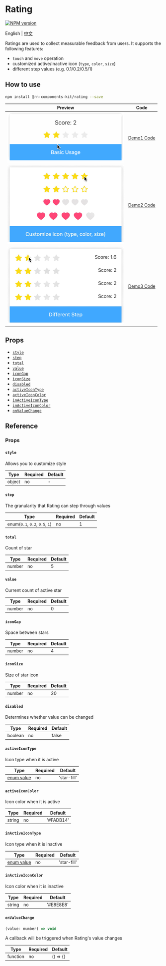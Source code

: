 # Rating

[![NPM version](https://img.shields.io/npm/v/@rn-components-kit/rating.svg)](https://www.npmjs.com/package/@rn-components-kit/rating)

English | [中文](./README.zh-CN.md)

Ratings are used to collect measurable feedback from users. It supports the following features:

- `touch` and `move` operation
- customized active/inactive icon (`type`, `color`, `size`)
- different step values (e.g. 0.1/0.2/0.5/1)

## How to use

```bash
npm install @rn-components-kit/rating --save
```

|Preview|Code|
|------------|:---------:|
|<img width="375" src="./preview/basic-usage.gif"/>|[Demo1 Code](./demos/Demo1.js)|
|<img width="375" src="./preview/customized-icon.gif"/>|[Demo2 Code](./demos/Demo2.js)|
|<img width="375" src="./preview/different-step.gif"/>|[Demo3 Code](./demos/Demo3.js)|

## Props

- [`style`](#style)
- [`step`](#step)
- [`total`](#total)
- [`value`](#value)
- [`iconGap`](#iconGap)
- [`iconSize`](#iconSize)
- [`disabled`](#disabled)
- [`activeIconType`](#activeIconType)
- [`activeIconColor`](#activeIconColor)
- [`inActiveIconType`](#inActiveIconType)
- [`inActiveIconColor`](#inActiveIconColor)
- [`onValueChange`](#onValueChange)

## Reference

### Props

#### `style`

Allows you to customize style

|Type|Required|Default|
|----|--------|-------|
|object|no|-|

#### `step`

The granularity that Rating can step through values

|Type|Required|Default|
|----|--------|-------|
|enum(`0.1`, `0.2`, `0.5`, `1`)|no|1|

#### `total`

Count of star

|Type|Required|Default|
|----|--------|-------|
|number|no|5|

#### `value`

Current count of active star

|Type|Required|Default|
|----|--------|-------|
|number|no|0|

#### `iconGap`

Space between stars

|Type|Required|Default|
|----|--------|-------|
|number|no|4|

#### `iconSize`

Size of star icon

|Type|Required|Default|
|----|--------|-------|
|number|no|20|

#### `disabled`

Determines whether value can be changed

|Type|Required|Default|
|----|--------|-------|
|boolean|no|false|

#### `activeIconType`

Icon type when it is active

|Type|Required|Default|
|----|--------|-------|
|[enum value](https://github.com/SmallStoneSK/rn-components-kit/tree/master/packages/Icon)|no|'star-fill'|

#### `activeIconColor`

Icon color when it is active

|Type|Required|Default|
|----|--------|-------|
|string|no|'#FADB14'|

#### `inActiveIconType`

Icon type when it is inactive

|Type|Required|Default|
|----|--------|-------|
|[enum value](https://github.com/SmallStoneSK/rn-components-kit/tree/master/packages/Icon)|no|'star-fill'|

#### `inActiveIconColor`

Icon color when it is inactive

|Type|Required|Default|
|----|--------|-------|
|string|no|'#E8E8E8'|

#### `onValueChange`

```js
(value: number) => void
```

A callback will be triggered when Rating's value changes

|Type|Required|Default|
|----|--------|-------|
|function|no|() => {}|
